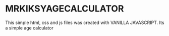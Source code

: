 # MRKIKSYAGECALCULATOR
This simple html, css and js files was created with VANILLA JAVASCRIPT.  Its a simple age calculator 
